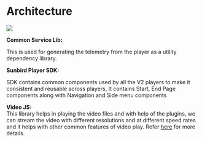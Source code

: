# Architecture

![](../../../../../.gitbook/assets/conntentPlayerV2Video.png)

**Common Service Lib:**

This is used for generating the telemetry from the player as a utility dependency library.



**Sunbird Player SDK:**

SDK contains common components used by all the V2 players to make it consistent and reusable across players, It contains Start, End Page components along with Navigation and Side menu components



**Video JS:**\
This library helps in playing the video files and with help of the plugins, we can stream the video with different resolutions and at different speed rates and it helps with other common features of video play. Refer [here](https://github.com/videojs/video.js) for more details.

